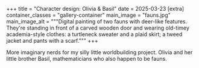 +++
title = "Character design: Olivia & Basil"
date = 2025-03-23
[extra]
container_classes = "gallery-container"
main_image = "fauns.jpg"
main_image_alt = """Digital painting of two fauns with deer-like features.
They're standing in front of a carved wooden door and wearing old-timey academia-style clothes:
a turtleneck sweater and a plaid skirt; a tweed jacket and pants with a scarf."""
+++

More imaginary nerds for my silly little worldbuilding project.
Olivia and her little brother Basil, mathematicians
who also happen to be fauns.

<!-- more -->

